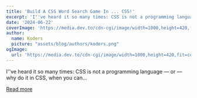 ```yaml
---
title: 'Build A CSS Word Search Game In ... CSS!'
excerpt: 'I''ve heard it so many times: CSS is not a programming language — or — why do it in CSS, when you can...'
date: '2024-06-22'
coverImage: 'https://media.dev.to/cdn-cgi/image/width=1000,height=420,fit=cover,gravity=auto,format=auto/https%3A%2F%2Fdev-to-uploads.s3.amazonaws.com%2Fuploads%2Farticles%2Fyw2xs2gpqepe8cgo0tob.png'
author:
  name: Koders
  picture: "assets/blog/authors/koders.png"
ogImage:
  url: 'https://media.dev.to/cdn-cgi/image/width=1000,height=420,fit=cover,gravity=auto,format=auto/https%3A%2F%2Fdev-to-uploads.s3.amazonaws.com%2Fuploads%2Farticles%2Fyw2xs2gpqepe8cgo0tob.png'
---
```


I''ve heard it so many times: CSS is not a programming language — or — why do it in CSS, when you can...

[Read more](https://dev.to/madsstoumann/build-a-css-word-search-game-in-css-10d1)
